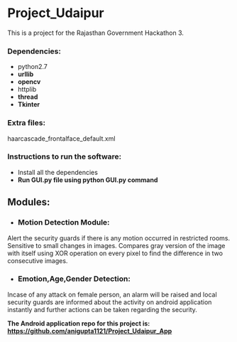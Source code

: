 # Project_Udaipur
This is a project for the Rajasthan Government Hackathon 3.

### Dependencies:
- python2.7
- **urllib**
- **opencv**
- httplib
- **thread**
- **Tkinter**

### Extra files:
haarcascade_frontalface_default.xml

### Instructions to run the software:

- Install all the dependencies
- **Run GUI.py file using python GUI.py command**

## Modules:

- ### Motion Detection Module:

Alert the security guards if there is any motion occurred in restricted rooms.
Sensitive to small changes in images.
Compares gray version of the image with itself using XOR operation on every pixel to find the difference in two consecutive images.

- ### Emotion,Age,Gender Detection:

Incase of any attack on female person, an alarm will be raised and local security guards are informed about the activity on android application instantly and further actions can be taken regarding the security.


**The Android application repo for this project is: https://github.com/anigupta1121/Project_Udaipur_App**
